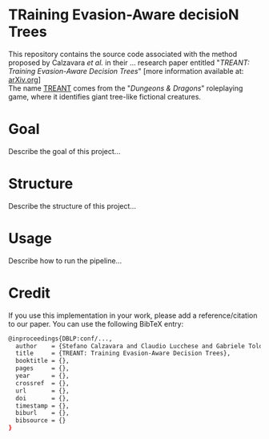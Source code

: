 # TRaining Evasion-Aware decisioN Trees 

This repository contains the source code associated with the method proposed by Calzavara _et al._ in their ... research paper entitled "_TREANT: Training Evasion-Aware Decision Trees_" \[more information available at: [arXiv.org](https://arxiv.org/abs/1907.01197)\]<br />
The name [TREANT](https://en.wikipedia.org/wiki/Treant) comes from the "_Dungeons & Dragons_" roleplaying game, where it identifies giant tree-like fictional creatures.

# Goal

Describe the goal of this project...

# Structure

Describe the structure of this project...

# Usage

Describe how to run the pipeline...

# Credit

If you use this implementation in your work, please add a reference/citation to our paper. You can use the following BibTeX entry:

```bash
@inproceedings{DBLP:conf/...,
  author    = {Stefano Calzavara and Claudio Lucchese and Gabriele Tolomei and Seyum Assefa Abebe and Salvatore Orlando},
  title     = {TREANT: Training Evasion-Aware Decision Trees},
  booktitle = {},
  pages     = {},
  year      = {},
  crossref  = {},
  url       = {},
  doi       = {},
  timestamp = {},
  biburl    = {},
  bibsource = {}
}
```
